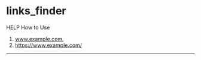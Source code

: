 # links_finder

HELP 
How to Use 
1. www.example.com, 
2. https://www.example.com/
-----------------------------------------------------------------------
